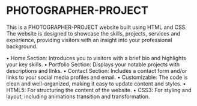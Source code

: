 # PHOTOGRAPHER-PROJECT
This is a PHOTOGRAPHER-PROJECT  website built using HTML and CSS. The website is designed to showcase the skills, projects, services and experience, providing visitors with an insight into your professional background.


•	Home Section: Introduces you to visitors with a brief bio and highlights your key skills.
•	Portfolio Section: Displays your notable projects with descriptions and links.
•	Contact Section: Includes a contact form and/or links to your social media profiles and email.
•	Customizable: The code is clean and well-organized, making it easy to update content and styles.
•	HTML5: For structuring the content of the website.
•	CSS3: For styling and layout, including animations transition and transformation.

